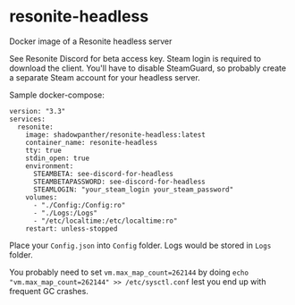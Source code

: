# resonite-headless
Docker image of a Resonite headless server

See Resonite Discord for beta access key. Steam login is required to download the client. You'll have to disable SteamGuard, so probably create a separate Steam account for your headless server.

Sample docker-compose:
```
version: "3.3"
services:
  resonite:
    image: shadowpanther/resonite-headless:latest
    container_name: resonite-headless
    tty: true
    stdin_open: true
    environment:
      STEAMBETA: see-discord-for-headless
      STEAMBETAPASSWORD: see-discord-for-headless
      STEAMLOGIN: "your_steam_login your_steam_password"
    volumes:
      - "./Config:/Config:ro"
      - "./Logs:/Logs"
      - "/etc/localtime:/etc/localtime:ro"
    restart: unless-stopped
```

Place your `Config.json` into `Config` folder. Logs would be stored in `Logs` folder.

You probably need to set `vm.max_map_count=262144` by doing `echo "vm.max_map_count=262144" >> /etc/sysctl.conf` lest you end up with frequent GC crashes.
